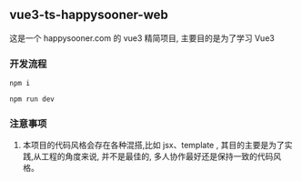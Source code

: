 ## vue3-ts-happysooner-web

这是一个 happysooner.com 的 vue3 精简项目, 主要目的是为了学习 Vue3

### 开发流程

```
npm i

npm run dev
```

### 注意事项

1. 本项目的代码风格会存在各种混搭,比如 jsx、template , 其目的主要是为了实践,从工程的角度来说, 并不是最佳的, 多人协作最好还是保持一致的代码风格。
